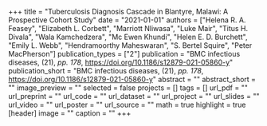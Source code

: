 +++
title = "Tuberculosis Diagnosis Cascade in Blantyre, Malawi: A Prospective Cohort Study"
date = "2021-01-01"
authors = ["Helena R. A. Feasey", "Elizabeth L. Corbett", "Marriott Nliwasa", "Luke Mair", "Titus H. Divala", "Wala Kamchedzera", "Mc Ewen Khundi", "Helen E. D. Burchett", "Emily L. Webb", "Hendramoorthy Maheswaran", "S. Bertel Squire", "Peter MacPherson"]
publication_types = ["2"]
publication = "BMC infectious diseases, (21), _pp. 178_, https://doi.org/10.1186/s12879-021-05860-y"
publication_short = "BMC infectious diseases, (21), _pp. 178_, https://doi.org/10.1186/s12879-021-05860-y"
abstract = ""
abstract_short = ""
image_preview = ""
selected = false
projects = []
tags = []
url_pdf = ""
url_preprint = ""
url_code = ""
url_dataset = ""
url_project = ""
url_slides = ""
url_video = ""
url_poster = ""
url_source = ""
math = true
highlight = true
[header]
image = ""
caption = ""
+++
